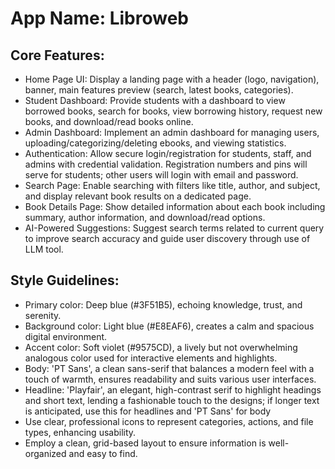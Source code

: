 # **App Name**: Libroweb

## Core Features:

- Home Page UI: Display a landing page with a header (logo, navigation), banner, main features preview (search, latest books, categories).
- Student Dashboard: Provide students with a dashboard to view borrowed books, search for books, view borrowing history, request new books, and download/read books online.
- Admin Dashboard: Implement an admin dashboard for managing users, uploading/categorizing/deleting ebooks, and viewing statistics.
- Authentication: Allow secure login/registration for students, staff, and admins with credential validation. Registration numbers and pins will serve for students; other users will login with email and password.
- Search Page: Enable searching with filters like title, author, and subject, and display relevant book results on a dedicated page.
- Book Details Page: Show detailed information about each book including summary, author information, and download/read options.
- AI-Powered Suggestions: Suggest search terms related to current query to improve search accuracy and guide user discovery through use of LLM tool.

## Style Guidelines:

- Primary color: Deep blue (#3F51B5), echoing knowledge, trust, and serenity.
- Background color: Light blue (#E8EAF6), creates a calm and spacious digital environment.
- Accent color: Soft violet (#9575CD), a lively but not overwhelming analogous color used for interactive elements and highlights.
- Body: 'PT Sans', a clean sans-serif that balances a modern feel with a touch of warmth, ensures readability and suits various user interfaces.
- Headline: 'Playfair', an elegant, high-contrast serif to highlight headings and short text, lending a fashionable touch to the designs; if longer text is anticipated, use this for headlines and 'PT Sans' for body
- Use clear, professional icons to represent categories, actions, and file types, enhancing usability.
- Employ a clean, grid-based layout to ensure information is well-organized and easy to find.